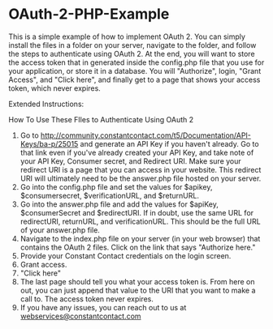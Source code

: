 OAuth-2-PHP-Example
===================

This is a simple example of how to implement OAuth 2.  You can simply install the files in a folder on your server, navigate to the folder, and follow the steps to authenticate using OAuth 2.  At the end, you will want to store the access token that in generated inside the config.php file that you use for your application, or store it in a database. You will "Authorize", login, "Grant Access", and "Click here", and finally get to a page that shows your access token, which never expires.

Extended Instructions:

How To Use These FIles to Authenticate Using OAuth 2

1.  Go to http://community.constantcontact.com/t5/Documentation/API-Keys/ba-p/25015 and generate an API Key if you haven't already.  Go to that link even if you've already created your API Key, and take note of your API Key, Consumer secret, and Redirect URI.  Make sure your redirect URI is a page that you can access in your website.  This redirect URI will ultimately need to be the answer.php file hosted on your server.
2.  Go into the config.php file and set the values for $apikey, $consumersecret, $verificationURL, and $returnURL.
3.  Go into the answer.php file and add the values for $apiKey, $consumerSecret and $redirectURI.  If in doubt, use the same URL for redirectURI, returnURL, and verificationURL.  This should be the full URL of your answer.php file.
3.  Navigate to the index.php file on your server (in your web browser) that contains the OAuth 2 files.  Click on the link that says "Authorize here."
4.  Provide your Constant Contact credentials on the login screen.
5.  Grant access.
6.  "Click here"
7.  The last page should tell you what your access token is.  From here on out, you can just append that value to the URI that you want to make a call to.  The access token never expires.
8.  If you have any issues, you can reach out to us at webservices@constantcontact.com